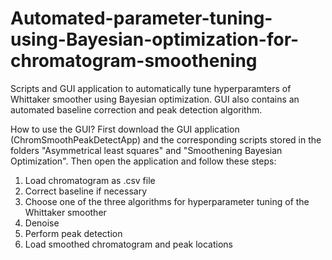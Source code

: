 # Automated-parameter-tuning-using-Bayesian-optimization-for-chromatogram-smoothening
Scripts and GUI application to automatically tune hyperparamters of Whittaker smoother using Bayesian optimization. GUI also contains an automated baseline correction and peak detection algorithm.

How to use the GUI? 
First download the GUI application (ChromSmoothPeakDetectApp) and the corresponding scripts stored in the folders "Asymmetrical least squares" and "Smoothening Bayesian Optimization". Then open the application and follow these steps: 
1. Load chromatogram as .csv file
2. Correct baseline if necessary 
3. Choose one of the three algorithms for hyperparameter tuning of the Whittaker smoother
4. Denoise
5. Perform peak detection 
6. Load smoothed chromatogram and peak locations

